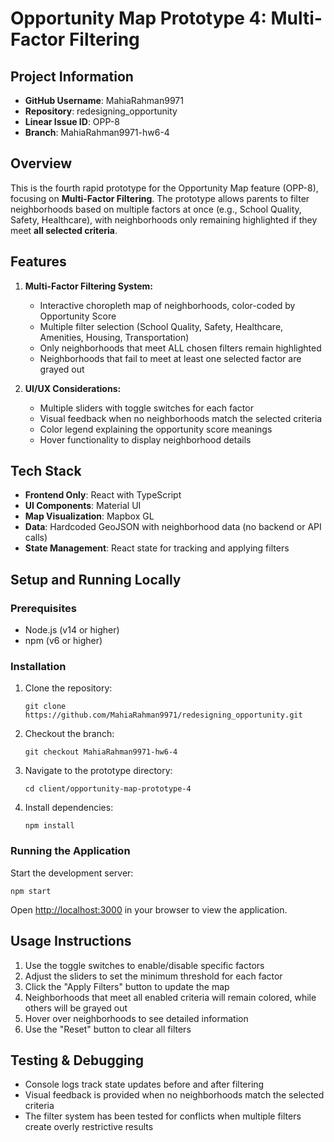 # Opportunity Map Prototype 4: Multi-Factor Filtering

## Project Information
- **GitHub Username**: MahiaRahman9971
- **Repository**: redesigning_opportunity
- **Linear Issue ID**: OPP-8
- **Branch**: MahiaRahman9971-hw6-4

## Overview
This is the fourth rapid prototype for the Opportunity Map feature (OPP-8), focusing on **Multi-Factor Filtering**. The prototype allows parents to filter neighborhoods based on multiple factors at once (e.g., School Quality, Safety, Healthcare), with neighborhoods only remaining highlighted if they meet **all selected criteria**.

## Features
1. **Multi-Factor Filtering System:**
   - Interactive choropleth map of neighborhoods, color-coded by Opportunity Score
   - Multiple filter selection (School Quality, Safety, Healthcare, Amenities, Housing, Transportation)
   - Only neighborhoods that meet ALL chosen filters remain highlighted
   - Neighborhoods that fail to meet at least one selected factor are grayed out

2. **UI/UX Considerations:**
   - Multiple sliders with toggle switches for each factor
   - Visual feedback when no neighborhoods match the selected criteria
   - Color legend explaining the opportunity score meanings
   - Hover functionality to display neighborhood details

## Tech Stack
- **Frontend Only**: React with TypeScript
- **UI Components**: Material UI
- **Map Visualization**: Mapbox GL
- **Data**: Hardcoded GeoJSON with neighborhood data (no backend or API calls)
- **State Management**: React state for tracking and applying filters

## Setup and Running Locally

### Prerequisites
- Node.js (v14 or higher)
- npm (v6 or higher)

### Installation
1. Clone the repository:
   ```
   git clone https://github.com/MahiaRahman9971/redesigning_opportunity.git
   ```

2. Checkout the branch:
   ```
   git checkout MahiaRahman9971-hw6-4
   ```

3. Navigate to the prototype directory:
   ```
   cd client/opportunity-map-prototype-4
   ```

4. Install dependencies:
   ```
   npm install
   ```

### Running the Application
Start the development server:
```
npm start
```

Open [http://localhost:3000](http://localhost:3000) in your browser to view the application.

## Usage Instructions
1. Use the toggle switches to enable/disable specific factors
2. Adjust the sliders to set the minimum threshold for each factor
3. Click the "Apply Filters" button to update the map
4. Neighborhoods that meet all enabled criteria will remain colored, while others will be grayed out
5. Hover over neighborhoods to see detailed information
6. Use the "Reset" button to clear all filters

## Testing & Debugging
- Console logs track state updates before and after filtering
- Visual feedback is provided when no neighborhoods match the selected criteria
- The filter system has been tested for conflicts when multiple filters create overly restrictive results
